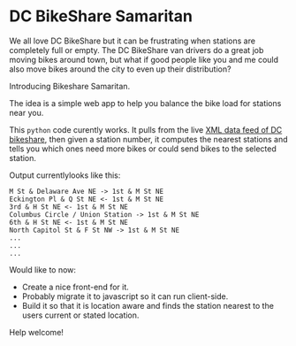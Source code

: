 # DC BikeShare Samaritan

We all love DC BikeShare but it can be frustrating when stations are completely full or empty.  The DC BikeShare van drivers do a great job moving bikes around town, but what if good people like you and me could also move bikes around the city to even up their distribution?

Introducing Bikeshare Samaritan. 

The idea is a simple web app to help you balance the bike load for stations near you.

This `python` code curently works.  It pulls from the live [XML data feed of DC bikeshare](http://www.capitalbikeshare.com/data/stations/bikeStations.xml), then given a station number, it computes the nearest stations and tells you which ones need more bikes or could send bikes to the selected station. 

Output currentlylooks like this:

    M St & Delaware Ave NE -> 1st & M St NE
    Eckington Pl & Q St NE <- 1st & M St NE
    3rd & H St NE <- 1st & M St NE
    Columbus Circle / Union Station -> 1st & M St NE
    6th & H St NE <- 1st & M St NE
    North Capitol St & F St NW -> 1st & M St NE
    ...
    ...
    ...


Would like to now:
* Create a nice front-end for it.
* Probably migrate it to javascript so it can run client-side.
* Build it so that it is location aware and finds the station nearest to the users current or stated location.

Help welcome!

